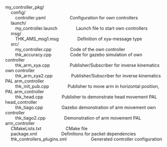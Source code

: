 my_controller_pkg/  
&emsp;	config/  
&emsp;&emsp;		controller.yaml	&emsp;&emsp;&emsp;&emsp;&emsp;		Configuration for own controllers  
&emsp;	launch/  
&emsp;&emsp;		my_controller.launch&emsp;&emsp;&emsp;&emsp;		Launch file to start own controllers  
&emsp;	msg/  
&emsp;&emsp;		THK_AMS_msg1.msg&emsp;&emsp;&emsp;&emsp;		Definition of xya-message type  
&emsp;	src/  
&emsp;&emsp;		my_controller.cpp&emsp;&emsp;&emsp;&emsp;		Code of the own controller  
&emsp;&emsp;		thk_accuracy.cpp&emsp;&emsp;&emsp;&emsp;		Code for gazebo simulation of own controller  
&emsp;&emsp;		thk_arm_xya.cpp	&emsp;&emsp;&emsp;&emsp;		Publisher/Subscriber for inverse kinematics own controller  
&emsp;&emsp;		thk_arm_xya2.cpp&emsp;&emsp;&emsp;&emsp;		Publisher/Subscriber for inverse kinematics PAL arm_controller  
&emsp;&emsp;		thk_init_pub.cpp&emsp;&emsp;&emsp;&emsp;		Publisher to move arm in horizontal position, PAL arm_controller  
&emsp;&emsp;		thk_head.cpp&emsp;&emsp;&emsp;&emsp;			Publisher to demonstrate head movement PAL head_controller  
&emsp;&emsp;		thk_tiago.cpp&emsp;&emsp;&emsp;&emsp;			Gazebo demonstration of arm movement own controller  
&emsp;&emsp;		thk_tiago2.cpp&emsp;&emsp;&emsp;&emsp;			Demonstration of arm movement PAL arm_controller  
&emsp;	CMakeLists.txt		&emsp;&emsp;&emsp;&emsp;&emsp;		CMake file  
&emsp;	package.xml		&emsp;&emsp;&emsp;&emsp;&emsp;		Definitions for packet dependencies  
&emsp;	thk_controllers_plugins.xml	&emsp;&emsp;&emsp;&emsp;&emsp;	Generated controller configuration  
